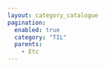 ```yaml
---
layout: category_catalogue
pagination:
  enabled: true
  category: "TIL"
  parents:
    - Etc
---
```

